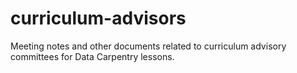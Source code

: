 # curriculum-advisors
Meeting notes and other documents related to curriculum advisory committees for Data Carpentry lessons.
